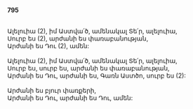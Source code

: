 **795**

\
Ալելուիա (2), իմ Աստվա՛ծ, ամենակալ Տե՛ր, ալելուիա,\
Սուրբ ես (2), արժանի ես փառաբանության,\
Արժանի ես Դու (2), ամեն:\
\
Ալելուիա (2), իմ Աստվա՛ծ, ամենակալ Տե՛ր, ալելուիա,\
Սուրբ ես, սուրբ ես, արժանի ես փառաբանության,\
Արժանի ես Դու, արժանի ես, Գառն Աստծո, սուրբ ես (2):\
\
Արժանի ես բյուր փառքերի,\
Արժանի ես Դու, արժանի ես Դու, ամեն:
